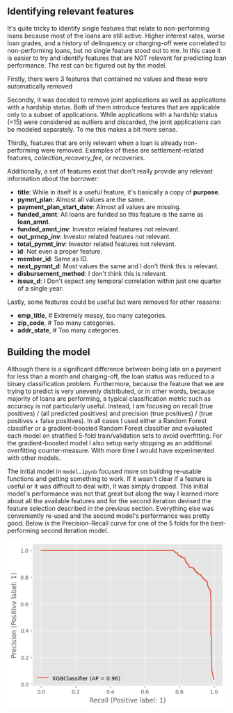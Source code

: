## Identifying relevant features

It's quite tricky to identify single features that relate to non-performing loans because most of the loans are still active. Higher interest rates, worse loan grades, and a history of delinquency or charging-off were correlated to non-performing loans, but no single feature stood out to me. In this case it is easier to try and identify features that are NOT relevant for predicting loan performance. The rest can be figured out by the model.

Firstly, there were 3 features that contained no values and these were automatically removed

Secondly, it was decided to remove joint applications as well as applications with a hardship status. Both of them introduce features that are applicable only to a subset of applications. While applications with a hardship status (<15) were considered as outliers and discarded, the joint applications can be modeled separately. To me this makes a bit more sense.

Thirdly, features that are only relevant when a loan is already non-performing were removed. Examples of these are settlement-related features, *collection_recovery_fee*, or *recoveries*.

Additionally, a set of features exist that don't really provide any relevant information about the borrower:

- **title**: While in itself is a useful feature, it's basically a copy of **purpose**.
- **pymnt_plan**: Almost all values are the same.
- **payment_plan_start_date**: Almost all values are missing.
- **funded_amnt**: All loans are funded so this feature is the same as **loan_amnt**.
- **funded_amnt_inv**: Investor related features not relevant.
- **out_prncp_inv**: Investor related features not relevant.
- **total_pymnt_inv**: Investor related features not relevant.
- **id**: Not even a proper feature.
- **member_id**: Same as ID.
- **next_pymnt_d**: Most values the same and I don't think this is relevant.
- **disbursement_method**: I don't think this is relevant.
- **issue_d**: I Don't expect any temporal correlation within just one quarter of a single year.

Lastly, some features could be useful but were removed for other reasons:

- **emp_title**,  # Extremely messy, too many categories.
- **zip_code**,  # Too many categories.
- **addr_state**,  # Too many categories.

## Building the model

Although there is a significant difference between being late on a payment for less than a month and charging-off, the loan status was reduced to a binary classification problem. Furthermore, because the feature that we are trying to predict is very unevenly distributed, or in other words, because majority of loans are performing, a typical classification metric such as accuracy is not particularly useful. Instead, I am focusing on recall (true positives) / (all predicted positives) and precision (true positives) / (true positives + false positives). In all cases I used either a Random Forest classifier or a gradient-boosted Random Forest classifier and evaluated each model on stratified 5-fold train/validation sets to avoid overfitting. For the gradient-boosted model I also setup early stopping as an additional overfitting counter-measure. With more time I would have experimented with other models.

The initial model in `model.ipynb` focused more on building re-usable functions and getting something to work. If it wasn't clear if a feature is useful or it was difficult to deal with, it was simply dropped. This initial model's performance was not that great but along the way I learned more about all the available features and for the second iteration devised the feature selection described in the previous section. Everything else was conveniently re-used and the second model's performance was pretty good. Below is the Precision-Recall curve for one of the 5 folds for the best-performing second iteration model.

![res1](../plots/boosted_it2_fold1.png)